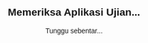<!DOCTYPE html>
<html lang="id">
<head>
  <meta charset="UTF-8" />
  <title>Redirect Ujian</title>
  <style>
    body {
      font-family: Arial, sans-serif;
      text-align: center;
      margin-top: 100px;
      padding: 20px;
    }
    .warning {
      color: red;
      font-weight: bold;
      font-size: 1.2em;
    }
  </style>
</head>
<body>
  <h2>Memeriksa Aplikasi Ujian...</h2>
  <p id="status">Tunggu sebentar...</p>

  <script>
    const ujianURL = "https://sites.google.com/view/asat-genap-daring-2025/juknis";
    const userAgent = navigator.userAgent.toLowerCase();
    const statusEl = document.getElementById("status");

    // Cek apakah user agent mengandung kata "exam" atau "cbt"
    if (userAgent.includes("exam") || userAgent.includes("cbt")) {
      statusEl.textContent = "Ditemukan aplikasi CBT ExamBrowser. Mengarahkan ke ujian...";
      setTimeout(() => {
        window.location.href = ujianURL;
      }, 1500);
    } else {
      statusEl.innerHTML = `<span class="warning">
        ⚠️ Anda tidak menggunakan aplikasi CBT ExamBrowser.<br>
        Silakan tutup browser ini dan buka menggunakan aplikasi ujian yang sesuai.
      </span>`;
    }
  </script>
</body>
</html>
